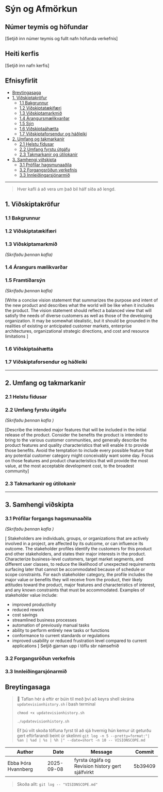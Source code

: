 # Sýn og Afmörkun 

## Númer teymis og höfundar
[Setjið inn númer teymis og fullt nafn höfunda verkefnis]

## Heiti kerfis
[Setjið inn nafn kerfis]


## Efnisyfirlit 
- [Breytingasaga](#revision-history)
- [1. Viðskiptakröfur](#1-business-requirements)
    - [1.1 Bakgrunnur](#11-background)
    - [1.2 Viðskiptatækifæri](#12-business-opportunity)
    - [1.3 Viðskiptamarkmið](#13-business-objectives)
    - [1.4 Árangursmælikvarðar ](#14-success-metrics)
    - [1.5 Sýn](#15-vision-statement)
    - [1.6 Viðskiptaáhætta](#16-business-risks)
    - [1.7 Viðskiptaforsendur og háðleiki](#17-business-assumptions-and-dependencies)
- [2. Umfang og takmarkanir](#2-scope-and-limitations)
    - [2.1 Helstu fídusar](#21-major-features)
    - [2.2 Umfang fyrstu útgáfu](#22-scope-of-initial-and-subsequent-releases)
    - [2.3 Takmarkanir og útilokanir](#23-limitations-and-exclusions)
- [3. Samhengi viðskipta](#3-business-context)
    - [3.1 Prófílar hagsmunaaðila](#31-stakeholder-profiles)
    - [3.2 Forgangsröðun verkefnis](#32-project-priorities)
    - [3.3 Innleiðingarsjónarmið](#33-deployment-considerations)

---
> Hver kafli á að vera um það bil hálf síða að lengd.
> 
## 1. Viðskiptakröfur
### 1.1 Bakgrunnur


### 1.2 Viðskiptatækifæri


### 1.3 Viðskiptamarkmið
*(Skrifaðu þennan kafla)*

### 1.4 Árangurs mælikvarðar


### 1.5 Framtíðarsýn
*(Skrifaðu þennan kafla)*

[Write a concise vision statement that summarizes the purpose and intent of the new product and describes what the world will be like when it 
includes the product. The vision statement should reflect a balanced view that will satisfy the needs of diverse customers as well as those of 
the developing organization. It may be somewhat idealistic, but it should be grounded in the realities of existing or anticipated customer markets, 
enterprise architectures, organizational strategic directions, and cost and resource limitations ]
### 1.6 Viðskiptaáhætta


### 1.7 Viðskiptaforsendur og háðleiki


---

## 2. Umfang  og takmarkanir 
### 2.1 Helstu fídusar


### 2.2 Umfang fyrstu útgáfu
*(Skrifaðu þennan kafla )*

[Describe the intended major features that will be included in the initial release of the product. 
Consider the benefits the product is intended to bring to the various customer communities, and generally describe the 
product features and quality characteristics that will enable it to provide those benefits. Avoid the temptation to 
include every possible feature that any potential customer category might conceivably want some day.
Focus on those features and product characteristics  that will provide the most value, at the most acceptable development cost, to the broadest community]

### 2.3 Takmarkanir og útilokanir


---

## 3. Samhengi viðskipta
### 3.1 Prófílar forgangs hagsmunaaðila 
*(Skrifaðu þennan kafla )*

[ Stakeholders are individuals, groups, or organizations that are actively involved in a project, are affected by its outcome, or can influence its outcome. The stakeholder profiles identify the customers for this product and other stakeholders, and states their major interests in the product. Characterize business-level customers, target market segments, and different user classes, to reduce the likelihood of unexpected requirements surfacing later that cannot be accommodated because of schedule or scope constraints. For each stakeholder category, the profile includes the major value or benefits they will receive from the product, their likely attitudes toward the product, major features and characteristics of interest, and any known constraints that must be accommodated. Examples of stakeholder value include:

- improved productivity
- reduced rework 
- cost savings	
- streamlined business processes	
- automation of previously manual tasks	
- ability to perform entirely new tasks or functions	
- conformance to current standards or regulations	
- improved usability or reduced frustration level compared to current applications
]
Setjið gjarnan upp í töflu sbr námsefnið 


### 3.2 Forgangsröðun verkefnis 


### 3.3 Innleiðingarsjónarmið 


## Breytingasaga
<!--
Í stað þess að halda utan um alla commit-sögu er aðeins skráð formleg útgáfa (milestones) með Git tags (merkjum).  
Hver lína í töflunni samsvarar tag (merki) sem hefur verið sett í Git repositoryið.
> 🔖 Revision History er viðhaldið með **Git tags**.  
> Þegar ný útgáfa (t.d. drög eða baseline) er tilbúin, búið til tag í Git (`git tag -a vX.Y -m "message" && git push origin vX.Y`)  
> sem bætir einni línu við í töfluna hér að neðan.
-->
> 🔖 Taflan hér á eftir er búin til með því að keyra shell skrána `updatevisionhistory.sh` í bash terminal
> 
>  `chmod +x updatevisionhistory.sh`
> 
>  `./updatevisionhistory.sh`
> 
>  Ef þú vilt skoða töfluna fyrst til að sjá hvernig hún kemur út geturðu gert eftirfarandi beint úr skelinni 
> `git log -n 5 --pretty=format:"| %an | %ad | %s | %h |" --date=short -n 10 -- VISIONSCOPE.md`


<!-- GIT_HISTORY_START -->
| Author | Date       | Message | Commit |
|--------|------------|---------|--------|
| Ebba Þóra Hvannberg | 2025-09-08 | fyrsta útgáfa og Revision history gert sjálfvirkt | 5b39409 |

<!-- GIT_HISTORY_END -->

> Skoða allt: `git log -- "VISIONSCOPE.md" `
